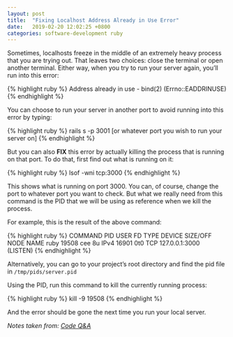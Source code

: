 ```yaml
---
layout: post
title:  "Fixing Localhost Address Already in Use Error"
date:   2019-02-20 12:02:25 +0800
categories: software-development ruby
---
```

Sometimes, localhosts freeze in the middle of an extremely heavy process that you are trying out. That leaves two choices: close the terminal or open another terminal. Either way, when you try to run your server again, you’ll run into this error:

{% highlight ruby %}
Address already in use - bind(2) (Errno::EADDRINUSE)
{% endhighlight %}

You can choose to run your server in another port to avoid running into this error by typing:

{% highlight ruby %}
rails s -p 3001 [or whatever port you wish to run your server on]
{% endhighlight %}

But you can also **FIX** this error by actually killing the process that is running on that port. To do that, first find out what is running on it:

{% highlight ruby %}
lsof -wni tcp:3000
{% endhighlight %}

This shows what is running on port 3000. You can, of course, change the port to whatever port you want to check. But what we really need from this command is the PID that we will be using as reference when we kill the process.

For example, this is the result of the above command:

{% highlight ruby %}
COMMAND  PID  USER   FD   TYPE DEVICE SIZE/OFF NODE NAME
 ruby    19508 cee    8u  IPv4  16901     0t0  TCP 127.0.0.1:3000 (LISTEN)
{% endhighlight %}

Alternatively, you can go to your project’s root directory and find the pid file in `/tmp/pids/server.pid`

Using the PID, run this command to kill the currently running process:

{% highlight ruby %}
kill -9 19508
{% endhighlight %}

And the error should be gone the next time you run your local server.

_Notes taken from: [Code Q&A](https://code.i-harness.com/en/q/1d9a1fe)_